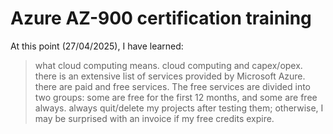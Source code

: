 # Azure AZ-900 certification training

At this point (27/04/2025), I have learned:
> what cloud computing means.
> cloud computing and capex/opex.
> there is an extensive list of services provided by Microsoft Azure.
> there are paid and free services. The free services are divided into two groups: some are free for the first 12 months, and some are free always.
> always quit/delete my projects after testing them; otherwise, I may be surprised with an invoice if my free credits expire.
